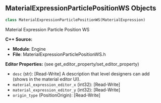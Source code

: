 ## MaterialExpressionParticlePositionWS Objects

```python
class MaterialExpressionParticlePositionWS(MaterialExpression)
```

Material Expression Particle Position WS

**C++ Source:**

- **Module**: Engine
- **File**: MaterialExpressionParticlePositionWS.h

**Editor Properties:** (see get_editor_property/set_editor_property)

- ``desc`` (str):  [Read-Write] A description that level designers can add (shows in the material editor UI).
- ``material_expression_editor_x`` (int32):  [Read-Write]
- ``material_expression_editor_y`` (int32):  [Read-Write]
- ``origin_type`` (PositionOrigin):  [Read-Write]

<a id="unreal.MaterialExpressionParticleRadius"></a>